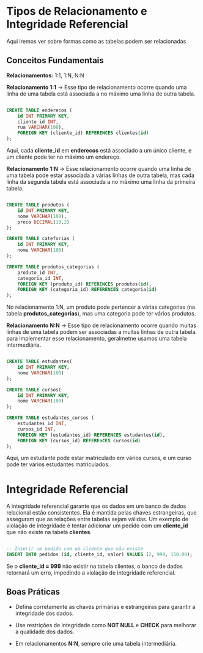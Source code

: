 # Tipos de Relacionamento e Integridade Referencial

Aqui iremos ver sobre formas como as tabelas podem ser relacionadas

## Conceitos Fundamentais

**Relacionamentos:** 1:1, 1:N, N:N

**Relacionamento 1:1** -> Esse tipo de relacionamento ocorre quando uma linha de uma tabela está associada a no máximo uma linha de outra tabela.

``` SQL

CREATE TABLE enderecos (
    id INT PRIMARY KEY,
    cliente_id INT,
    rua VARCHAR(100),
    FOREIGN KEY (cliente_id) REFERENCES clientes(id)
);

```

Aqui, cada **cliente_id** em **enderecos** está associado a um único cliente, e um cliente pode ter no máximo um endereço.

**Relacionamento 1:N** -> Esse relacionamento ocorre quando uma linha de uma tabela pode estar associada a várias linhas de outra tabela, mas cada linha da segunda tabela está associada a no máximo uma linha da primeira tabela.

``` SQL

CREATE TABLE produtos (
    id INT PRIMARY KEY,
    nome VARCHAR(100),
    preco DECIMAL(10,2)
);

CREATE TABLE cateforias (
    id INT PRIMARY KEY,
    nome VARCHAR(100)
);

CREATE TABLE produtos_categorias (
    produto_id INT,
    categoria_id INT,
    FOREIGN KEY (produto_id) REFERENCES produtos(id),
    FOREIGN KEY (categoria_id) REFERENCES categoria(id)
);

```

No relacionamento 1:N, um produto pode pertencer a várias categorias (na tabela **produtos_categorias**), mas uma categoria pode ter vários produtos.

**Relacionamento N:N** -> Esse tipo de relacionamento ocorre quando muitas linhas de uma tabela podem ser associadas a muitas linhas de outra tabela. para implementar esse relacionamento, geralmetne usamos uma tabela intermediária.

``` SQL

CREATE TABLE estudantes(
    id INT PRIMARY KEY,
    nome VARCHAR(100)
);

CREATE TABLE cursos(
    id INT PRIMARY KEY,
    nome VARCHAR(100)
);

CREATE TABLE estudantes_cursos (
    estudantes_id INT,
    cursos_id INT,
    FOREIGN KEY (estudantes_id) REFERENCES estudantes(id),
    FOREIGN KEY (cursos_id) REFEREnCES cursos(id)
);

```

Aqui, um estudante pode estar matriculado em vários cursos, e um curso pode ter vários estudantes matriculados.

# Integridade Referencial

A integridade referencial garante que os dados em um banco de dados relacional estão consistentes. Ela é mantida pelas chaves estrangeiras, que asseguram que as relações entre tabelas sejam válidas. Um exemplo de violação de integridade é tentar adicionar um pedido com um **cliente_id** que não existe na tabela **clientes**.

``` SQL

-- Inserir um pedido com um cliente que não existe
INSERT INTO pedidos (id, cliente_id, valor) VALUES (2, 999, 150.00);

```

Se o **cliente_id = 999** não existir na tabela clientes, o banco de dados retornará um erro, impedindo a violação de integridade referencial.

## Boas Práticas

- Defina corretamente as chaves primárias e estrangeiras para garantir a integridade dos dados.

- Use restrições de integridade como **NOT NULL** e **CHECK** para melhorar a qualidade dos dados.

- Em relacionamentos **N:N**, sempre crie uma tabela intermediária.